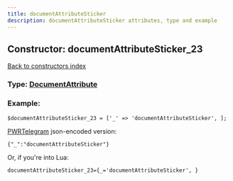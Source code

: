 ```yaml
---
title: documentAttributeSticker
description: documentAttributeSticker attributes, type and example
---
```

## Constructor: documentAttributeSticker\_23  
[Back to constructors index](index.md)






### Type: [DocumentAttribute](../types/DocumentAttribute.md)


### Example:

```
$documentAttributeSticker_23 = ['_' => 'documentAttributeSticker', ];
```  

[PWRTelegram](https://pwrtelegram.xyz) json-encoded version:

```
{"_":"documentAttributeSticker"}
```


Or, if you're into Lua:  


```
documentAttributeSticker_23={_='documentAttributeSticker', }

```


